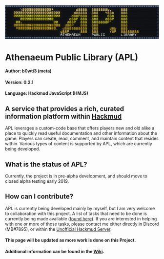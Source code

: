 ![APL Logo](/apl_logo.png)
# Athenaeum Public Library (APL)
#### Author: b0wti3 (meta)
#### Version: 0.2.1
#### Language: Hackmud JavaScript (HMJS)

## A service that provides a rich, curated information platform within [Hackmud](hackmud.com)
APL leverages a custom-code base that offers players new and old alike a place to quickly read useful documentation and other information about the game. Players can create, read, comment, and maintain content that resides within. Various types of content is supported by APL, which are currently being developed.

## What is the status of APL?
Currently, the project is in pre-alpha development, and should move to closed alpha testing early 2019.

## How can I contribute?
APL is currently being developed mainly by myself, but I am very welcome to collaboration with this project. A list of tasks that need to be done is currently being made available ([found here](/task_list.md)). If you are interested in helping with one or more of those tasks, please contact me either directly in Discord (MB#7895), or within the [Unofficial Hackmud Server](https://discord.gg/Cfkddk6).

#### This page will be updated as more work is done on this Project.
#### Additional information can be found in the [Wiki](https://github.com/b0wti3/hm_lib/wiki).
